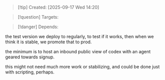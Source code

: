 
>[!tip] Created: [2025-09-17 Wed 14:20]

>[!question] Targets: 

>[!danger] Depends: 

the test version we deploy to regularly, to test if it works, then when we think it is stable, we promote that to prod.

the minimum is to host an inbound public view of codex with an agent geared towards signup.

this might not need much more work or stabilizing, and could be done just with scripting, perhaps.